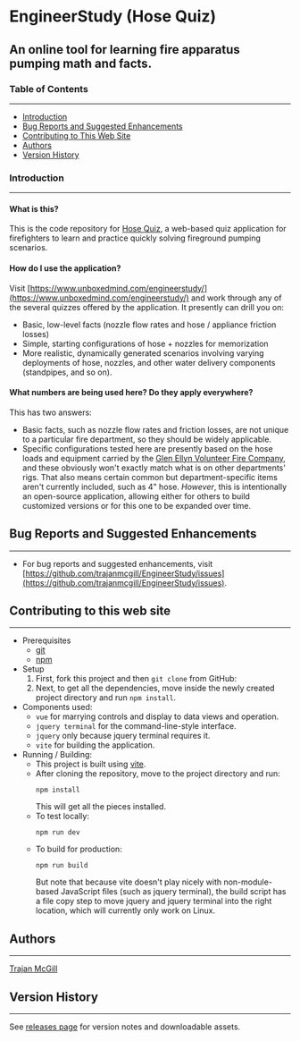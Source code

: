 # EngineerStudy (Hose Quiz)
## An online tool for learning fire apparatus pumping math and facts.

### Table of Contents
***
- [Introduction](#introduction)
- [Bug Reports and Suggested Enhancements](#bug-reports-and-suggested-enhancements)
- [Contributing to This Web Site](#Contributing-to-this-web-site)
- [Authors](#authors)
- [Version History](#version-history)

### Introduction
***
#### What is this?
This is the code repository for [Hose Quiz](https://www.unboxedmind.com/engineerstudy/), a web-based quiz application for firefighters to learn and practice quickly solving fireground pumping scenarios.

#### How do I use the application?
Visit [https://www.unboxedmind.com/engineerstudy/](https://www.unboxedmind.com/engineerstudy/) and work through any of the several quizzes offered by the application. It presently can drill you on:
- Basic, low-level facts (nozzle flow rates and hose / appliance friction losses)
- Simple, starting configurations of hose + nozzles for memorization
- More realistic, dynamically generated scenarios involving varying deployments of hose, nozzles, and other water delivery components (standpipes, and so on).

#### What numbers are being used here? Do they apply everywhere?
This has two answers:
- Basic facts, such as nozzle flow rates and friction losses, are not unique to a particular fire department, so they should be widely applicable.
- Specific configurations tested here are presently based on the hose loads and equipment carried by the [Glen Ellyn Volunteer Fire Company](https://gefirerecruit.com/), and these obviously won't exactly match what is on other departments' rigs. That also means certain common but department-specific items aren't currently included, such as 4" hose. *However*, this is intentionally an open-source application, allowing either for others to build customized versions or for this one to be expanded over time.

## Bug Reports and Suggested Enhancements
***
- For bug reports and suggested enhancements, visit [https://github.com/trajanmcgill/EngineerStudy/issues](https://github.com/trajanmcgill/EngineerStudy/issues).

## Contributing to this web site
***
- Prerequisites
    - [git](https://git-scm.com/)
    - [npm](https://www.npmjs.com/)
- Setup
	1. First, fork this project and then `git clone` from GitHub:
	2. Next, to get all the dependencies, move inside the newly created project directory and run `npm install`.
- Components used:
	- `vue` for marrying controls and display to data views and operation.
	- `jquery terminal` for the command-line-style interface.
	- `jquery` only because jquery terminal requires it.
    - `vite` for building the application.
- Running / Building:
    - This project is built using [vite](https://vitejs.dev/).
    - After cloning the repository, move to the project directory and run:
	    ```
	    npm install
	    ```
	    This will get all the pieces installed.
	- To test locally:
		```
		npm run dev
		```
	- To build for production:
		```
		npm run build
		```
		But note that because vite doesn't play nicely with non-module-based JavaScript files (such as jquery terminal), the build script has a file copy step to move jquery and jquery terminal into the right location, which will currently only work on Linux.
	
## Authors
***
[Trajan McGill](https://github.com/trajanmcgill)

## Version History
***
See [releases page](https://github.com/trajanmcgill/EngineerStudy/releases) for version notes and downloadable assets.
